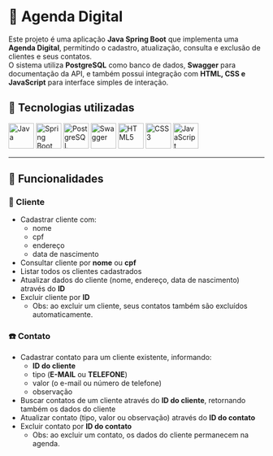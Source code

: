 # 📒 Agenda Digital

Este projeto é uma aplicação **Java Spring Boot** que implementa uma **Agenda Digital**, permitindo o cadastro, atualização, consulta e exclusão de clientes e seus contatos.  
O sistema utiliza **PostgreSQL** como banco de dados, **Swagger** para documentação da API, e também possui integração com **HTML, CSS e JavaScript** para interface simples de interação.


## 🚀 Tecnologias utilizadas

<p align="left">
  <img src="https://cdn.jsdelivr.net/gh/devicons/devicon/icons/java/java-original.svg" alt="Java" width="50" height="50"/>
  <img src="https://cdn.jsdelivr.net/gh/devicons/devicon/icons/spring/spring-original.svg" alt="Spring Boot" width="50" height="50"/>
  <img src="https://cdn.jsdelivr.net/gh/devicons/devicon/icons/postgresql/postgresql-original.svg" alt="PostgreSQL" width="50" height="50"/>
  <img src="https://avatars.githubusercontent.com/u/7658037?s=200&v=4" alt="Swagger" width="50" height="50"/>
  <img src="https://cdn.jsdelivr.net/gh/devicons/devicon/icons/html5/html5-original.svg" alt="HTML5" width="50" height="50"/>
  <img src="https://cdn.jsdelivr.net/gh/devicons/devicon/icons/css3/css3-original.svg" alt="CSS3" width="50" height="50"/>
  <img src="https://cdn.jsdelivr.net/gh/devicons/devicon/icons/javascript/javascript-original.svg" alt="JavaScript" width="50" height="50"/>
  
---

## 📌 Funcionalidades

### 👤 Cliente
- Cadastrar cliente com:
  - nome  
  - cpf  
  - endereço  
  - data de nascimento  
- Consultar cliente por **nome** ou **cpf**  
- Listar todos os clientes cadastrados  
- Atualizar dados do cliente (nome, endereço, data de nascimento) através do **ID**  
- Excluir cliente por **ID**  
  - Obs: ao excluir um cliente, seus contatos também são excluídos automaticamente.  

### ☎️ Contato
- Cadastrar contato para um cliente existente, informando:
  - **ID do cliente**  
  - tipo (**E-MAIL** ou **TELEFONE**)  
  - valor (o e-mail ou número de telefone)  
  - observação
- Buscar contatos de um cliente através do **ID do cliente**, retornando também os dados do cliente  
- Atualizar contato (tipo, valor ou observação) através do **ID do contato**  
- Excluir contato por **ID do contato**  
  - Obs: ao excluir um contato, os dados do cliente permanecem na agenda.  



